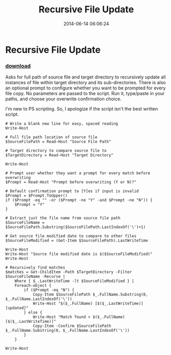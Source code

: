 ﻿---
pid:            5241
poster:         redsolar
title:          Recursive File Update
date:           2014-06-14 06:06:24
format:         posh
parent:         0
parent:         0

---

# Recursive File Update

### [download](5241.ps1)

Asks for full path of source file and target directory to recursively update all instances of file within target directory and its sub-directories. There is also an optional prompt to configure whether you want to be prompted for every file copy. No parameters are passed to the script. Run it, type/paste in your paths, and choose your overwrite confirmation choice.

I'm new to PS scripting. So, I apologize if the script isn't the best written script.

```posh
# Write a blank new line for easy, spaced reading
Write-Host

# Full file path location of source file
$SourceFilePath = Read-Host "Source File Path"

# Target directory to compare source file to
$TargetDirectory = Read-Host "Target Directory"

Write-Host

# Prompt user whether they want a prompt for every match before overwriting
$Prompt = Read-Host "Prompt before overwriting (Y or N)?"

# Default confirmation prompt to [Y]es if input is invalid
$Prompt = $Prompt.ToUpper()
if ($Prompt -eq "" -or ($Prompt -ne "Y" -and $Prompt -ne "N")) {
	$Prompt = "Y"
}

# Extract just the file name from source file path
$SourceFileName = $SourceFilePath.Substring($SourceFilePath.LastIndexOf('\')+1)

# Get source file modified date to compare to other files
$SourceFileModified = (Get-Item $SourceFilePath).LastWriteTime

Write-Host
Write-Host "Source file modified date is $($SourceFileModified)"
Write-Host

# Recursively find matches
$matches = Get-ChildItem -Path $TargetDirectory -Filter $SourceFileName -Recurse |
	Where { $_.LastWriteTime -lt $SourceFileModified } |
	Foreach-object {
		if ($Prompt -eq "N") {
			Copy-Item $SourceFilePath $_.FullName.Substring(0, $_.FullName.LastIndexOf('\'))
			Write-Host "$($_.FullName) [$($_.LastWriteTime)] [updated]"
		} else {
			Write-Host "Match found > $($_.FullName) [$($_.LastWriteTime)]"
			Copy-Item -Confirm $SourceFilePath $_.FullName.Substring(0, $_.FullName.LastIndexOf('\'))
		}
	}

Write-Host
```
